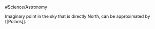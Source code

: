 #Science/Astronomy 

Imaginary point in the sky that is directly North, can be approximated by [[Polaris]].